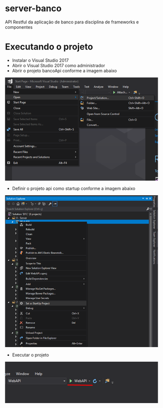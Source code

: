 # server-banco
API Restful da aplicação de banco para disciplina de frameworks e componentes

# Executando o projeto

* Instalar o Visual Studio 2017
* Abrir o Visual Studio 2017 como administrador
* Abrir o projeto bancoApi conforme a imagem abaixo

 ![Abrir projeto](/AbrirProjeto.png)
* Definir o projeto api como startup conforme a imagem abaixo

 ![Definir como StartUp](/DefinirComoStartUp.png)

* Executar o projeto

 ![Executar o projeto](/ExecutarProjeto.png)
